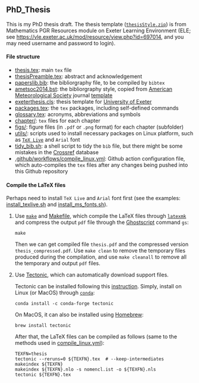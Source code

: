 ## PhD_Thesis
This is my PhD thesis draft. The thesis template ([`thesisStyle.zip`](utils/thesisStyle.zip)) is from Mathematics PGR Resources module on Exeter Learning Environment (ELE; see https://vle.exeter.ac.uk/mod/resource/view.php?id=697014, and you may need username and password to login).

#### File structure
* [thesis.tex](thesis.tex): main `tex` file
* [thesisPreamble.tex](thesisPreamble.tex): abstract and acknowledgement
* [paperslib.bib](paperslib.bib): the bibliorgraphy file, to be compiled by `bibtex`
* [ametsoc2014.bst](ametsoc2014.bst): the bibliorgraphy style, copied from [American Meteorological Society](https://www.ametsoc.org) journal [template](https://www.ametsoc.org/index.cfm/ams/publications/author-information/latex-author-info/)
* [exeterthesis.cls](exeterthesis.cls): thesis template for [University of Exeter](https://www.exeter.ac.uk/)
* [packages.tex](packages.tex): the `tex` packages, including self-defined commands
* [glossary.tex](glossary.tex): acronyms, abbreviations and symbols
* [chapter/](chapter/): `tex` files for each chapter
* [figs/](figs/): figure files (in `.pdf` or `.png` format) for each chapter (subfolder)
* [utils/](utils/): scripts used to install necessary packages on Linux platform, such as [`TeX Live`](https://www.tug.org/texlive/) and `Arial` font
* [tidy_bib.sh](tidy_bib.sh): a shell script to tidy the `bib` file, but there might be some mistakes in the [Crossref](https://www.crossref.org/) database
* [.github/workflows/compile_linux.yml](.github/workflows/compile_linux.yml): Github action configuration file, which auto-compiles the `tex` files after any changes being pushed into this Github repository

#### Compile the LaTeX files
Perhaps need to install `TeX Live` and `Arial` font first (see the examples: [install_texlive.sh](utils/install_texlive.sh) and [install_ms_fonts.sh](utils/install_ms_fonts.sh)).

1. Use [`make`](https://www.gnu.org/software/make) and [Makefile](Makefile), which compile the LaTeX files through [`latexmk`](https://ctan.org/pkg/LaTeXmk/?lang=en) and compress the output `pdf` file through the [Ghostscript](https://www.ghostscript.com/) command `gs`:
    ```{bash}
    make
    ```
    Then we can get compiled file `thesis.pdf` and the compressed version `thesis_compressed.pdf`. Use `make clean` to remove the temporary files produced during the compilation, and use `make cleanall` to remove all the temporary and output `pdf` files.

2. Use [Tectonic](https://tectonic-typesetting.github.io/en-US/), which can automatically download support files.

    Tectonic can be installed following this [instruction](https://tectonic-typesetting.github.io/book/latest/installation/). Simply, install on Linux (or MacOS) through [`conda`](https://docs.conda.io/en/latest/):
    ```{bash}
    conda install -c conda-forge tectonic
    ```

    On MacOS, it can also be installed using [Homebrew](https://brew.sh/):
    ```{bash}
    brew install tectonic
    ```

    After that, the LaTeX files can be compiled as follows (same to the methods used in [compile_linux.yml](.github/workflows/compile_linux.yml)):
    ```{bash}
    TEXFN=thesis
    tectonic --reruns=0 ${TEXFN}.tex  # --keep-intermediates
    makeindex ${TEXFN}
    makeindex ${TEXFN}.nlo -s nomencl.ist -o ${TEXFN}.nls
    tectonic ${TEXFN}.tex
    ```
